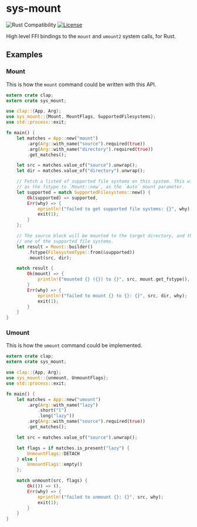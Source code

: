 # sys-mount

![Rust Compatibility](https://img.shields.io/badge/rust-1.24.1%20tested-green.svg)
[![License](https://img.shields.io/badge/license-MIT-green.svg)](https://gitlab.com/evertiro/maco/blob/master/LICENSE)

High level FFI bindings to the `mount` and `umount2` system calls, for Rust.

## Examples

### Mount

This is how the `mount` command could be written with this API.

```rust
extern crate clap;
extern crate sys_mount;

use clap::{App, Arg};
use sys_mount::{Mount, MountFlags, SupportedFilesystems};
use std::process::exit;

fn main() {
    let matches = App::new("mount")
        .arg(Arg::with_name("source").required(true))
        .arg(Arg::with_name("directory").required(true))
        .get_matches();

    let src = matches.value_of("source").unwrap();
    let dir = matches.value_of("directory").unwrap();

    // Fetch a listed of supported file systems on this system. This will be used
    // as the fstype to `Mount::new`, as the `Auto` mount parameter.
    let supported = match SupportedFilesystems::new() {
        Ok(supported) => supported,
        Err(why) => {
            eprintln!("failed to get supported file systems: {}", why);
            exit(1);
        }
    };

    // The source block will be mounted to the target directory, and the fstype is likely
    // one of the supported file systems.
    let result = Mount::builder()
        .fstype(FilesystemType::from(&supported))
        .mount(src, dir);

    match result {
        Ok(mount) => {
            println!("mounted {} ({}) to {}", src, mount.get_fstype(), dir);
        }
        Err(why) => {
            eprintln!("failed to mount {} to {}: {}", src, dir, why);
            exit(1);
        }
    }
}
```

### Umount

This is how the `umount` command could be implemented.

```rust
extern crate clap;
extern crate sys_mount;

use clap::{App, Arg};
use sys_mount::{unmount, UnmountFlags};
use std::process::exit;

fn main() {
    let matches = App::new("umount")
        .arg(Arg::with_name("lazy")
            .short("l")
            .long("lazy"))
        .arg(Arg::with_name("source").required(true))
        .get_matches();

    let src = matches.value_of("source").unwrap();

    let flags = if matches.is_present("lazy") {
        UnmountFlags::DETACH
    } else {
        UnmountFlags::empty()
    };

    match unmount(src, flags) {
        Ok(()) => (),
        Err(why) => {
            eprintln!("failed to unmount {}: {}", src, why);
            exit(1);
        }
    }
}
```